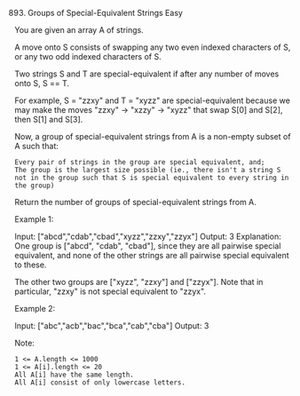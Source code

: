 893. Groups of Special-Equivalent Strings
Easy

You are given an array A of strings.

A move onto S consists of swapping any two even indexed characters of S, or any two odd indexed characters of S.

Two strings S and T are special-equivalent if after any number of moves onto S, S == T.

For example, S = "zzxy" and T = "xyzz" are special-equivalent because we may make the moves "zzxy" -> "xzzy" -> "xyzz" that swap S[0] and S[2], then S[1] and S[3].

Now, a group of special-equivalent strings from A is a non-empty subset of A such that:

    Every pair of strings in the group are special equivalent, and;
    The group is the largest size possible (ie., there isn't a string S not in the group such that S is special equivalent to every string in the group)

Return the number of groups of special-equivalent strings from A.
 

Example 1:

Input: ["abcd","cdab","cbad","xyzz","zzxy","zzyx"]
Output: 3
Explanation: 
One group is ["abcd", "cdab", "cbad"], since they are all pairwise special equivalent, and none of the other strings are all pairwise special equivalent to these.

The other two groups are ["xyzz", "zzxy"] and ["zzyx"].  Note that in particular, "zzxy" is not special equivalent to "zzyx".

Example 2:

Input: ["abc","acb","bac","bca","cab","cba"]
Output: 3

 

Note:

    1 <= A.length <= 1000
    1 <= A[i].length <= 20
    All A[i] have the same length.
    All A[i] consist of only lowercase letters.

